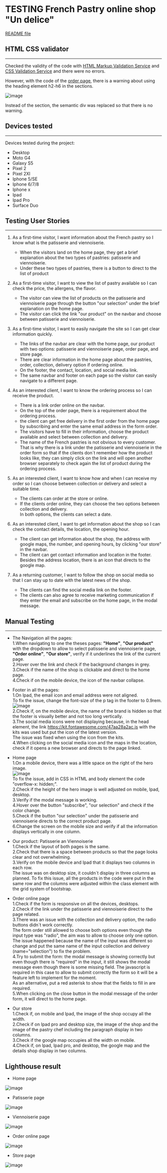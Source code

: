 # TESTING French Pastry online shop "Un delice"

[README file](https://github.com/yuyu78/pastry-online-shop/blob/master/README.md)

## HTML CSS validator
---
Checked the validity of the code with [HTML Markup Validation Service](https://validator.w3.org/) and [CSS Validation Service](https://jigsaw.w3.org/css-validator/) and there were no errors.

However, with the code of the [order page](https://github.com/yuyu78/pastry-online-shop/blob/master/order.html), there is a warning about using the heading element h2-h6 in the sections.

![image](https://user-images.githubusercontent.com/76018052/111849799-c7d36700-890e-11eb-9b75-91531d19eac5.png)

Instead of the section, the semantic div was replaced so that there is no warning.

## Devices tested
---
Devices tested during the project: 
* Desktop
* Moto G4 
* Galaxy S5
* Pixel 2
* Pixel 2Xl
* Iphone 5/SE 
* Iphone 6/7/8
* Iphone x
* Ipad 
* Ipad Pro
* Surface Duo

## Testing User Stories
---
1. As a first-time visitor, I want information about the French pastry so I know what is the patisserie and viennoiserie.      
    * When the visitors land on the home page, they get a brief explanation about the two types of pastries: patisserie and viennoiserie.  
    * Under these two types of pastries, there is a button to direct to the list of product 

2. As a first-time visitor, I want to view the list of pastry available so I can check the price, the allergens, the flavor.     
    * The visitor can view the list of products on the patisserie and viennoiserie page through the button "our selection" under the brief explanation on the home page.  
    * The visitor can click the link "our product" on the navbar and choose between patisserie and viennoiserie.

3. As a first-time visitor, I want to easily navigate the site so I can get clear information quickly.   
    * The links of the navbar are clear with the home page, our product with two options: patisserie and viennoiserie page, order page, and store page.  
    * There are clear information in the home page about the pastries, order, collection, delivery option if ordering online.  
    * On the footer, the contact, location, and social media link.   
    * The same navbar and footer on each page so the visitor can easily navigate to a different page.

4. As an interested client, I want to know the ordering process so I can receive the product.  
    * There is a link order online on the navbar.  
    * On the top of the order page, there is a requirement about the ordering process.  
    * the client can get free delivery in the first order from the home page by subscribing and enter the same email address in the form order.  
    * The visitors have to fill in their information, choose the product available and select between collection and delivery.  
    * The name of the French pastries is not obvious to every customer.   
    That is why there is a link under the patisserie and viennoiserie in the order form so that if the clients don´t remember how the product looks like, they can simply click on the link and will open another browser separately to check again the list of product during the ordering process.

5. As an interested client, I want to know how and when I can receive my order so I can choose between collection or delivery and select a suitable time.    
    * The clients can order at the store or online.  
    * If the clients order online, they can choose the two options between collection and delivery.  
In both options, the clients can select a date.

6. As an interested client, I want to get information about the shop so I can check the contact details, the location, the opening hour.    
    * The client can get information about the shop, the address with google maps, the number, and opening hours, by clicking "our store" in the navbar.  
    * The client can get contact information and location in the footer. Besides the address location, there is an icon that directs to the google map.

7. As a returning customer, I want to follow the shop on social media so that I can stay up to date with the latest news of the shop.  
    * The clients can find the social media link on the footer.  
    * The clients can also agree to receive marketing communication if they enter the email and subscribe on the home page, in the modal message.

## Manual Testing
---

* The Navigation all the pages:  
1.When navigating to one the theses pages: **"Home"**, **"Our product"** with the dropdown to allow to select patisserie and viennoiserie page, **"Order online"**, **"Our store"**, verify if it underlines the link of the current page.  
2.Hover over the link and check if the background changes in grey.  
3.Check if the name of the shop is clickable and direct to the home page.  
4.Check if on the mobile device, the icon of the navbar collapse.

* Footer in all the pages:  
1.On Ipad, the email icon and email address were not aligned.  
To fix the issue, change the font-size of the p tag in the footer to 0.9rem.  
![image](https://user-images.githubusercontent.com/76018052/111865126-80c49080-8965-11eb-94d6-87562aee5088.png)  
2.Check if, on the mobile device, the name of the brand is hidden so that the footer is visually better and not too long vertically.  
3.The social media icons were not displaying because, in the head element, the link https://kit.fontawesome.com/47aa28a2ac.js with the kits was used but put the icon of the latest version.  
The issue was fixed when using the icon from the kits.  
4.When clicking on the social media icon and the maps in the location, check if it opens a new browser and directs to the page linked.

* Home page  
1.On a mobile device, there was a little space on the right of the hero image.  
![image](https://user-images.githubusercontent.com/76018052/111877739-edab4b00-89a4-11eb-8ccf-83c3633de0d5.png)  
To fix the issue, add in CSS in HTML and body element the code "overflow-x: hidden;".  
2.Check if the height of the hero image is well adjusted on mobile, Ipad, desktop.  
3.Verify if the modal message is working.  
4.Hover over the button "subscribe", "our selection" and check if the color change.  
5.Check if the button "our selection" under  the patisserie and viennoiserie directs to the correct product page.  
6.Change the screen on the mobile size and verify if all the information displays vertically in one column.  

* Our product: Patisserie an Viennoiserie  
1.Check if the layout of both pages is the same.  
2.Check that there is a space between products so that the page looks clear and not overwhelming.    
3.Verify on the mobile device and Ipad that it displays two columns in each row.  
The issue was on desktop size, it couldn´t display in three columns as planned. To fix this issue, all the products in the code were put in the same row and the columns were adjusted within the class element with the grid system of bootstrap.

* Order online page  
1.Check if the form is responsive on all the devices, desktops.  
2.Check if the link under the patisserie and viennoiserie direct to the page related.  
3.There was an issue with the collection and delivery option, the radio buttons didn´t work correctly.  
The form order still allowed to choose both options even though the input type was "radio", the aim was to allow to choose only one option. The issue happened because the name of the input was different so change and put the same name of the input collection and delivery (name="selection") to fix the problem.  
4.Try to submit the form: the modal message is showing correctly but even though there is "required" in the input, it still shows the modal message even though there is some missing field. The javascript is required in this case to allow to submit correctly the form so it will be a feature left to implement for the moment.  
As an alternative, put a red asterisk to show that the fields to fill in are required.  
5.When clicking on the close button in the modal message of the order form, it will direct to the home page. 

* Our store  
1.Check if, on mobile and Ipad, the image of the shop occupy all the width.   
2.Check if on Ipad pro and desktop size, the image of the shop and the image of the pastry chef including the paragraph display in two columns.  
3.Check if the google map occupies all the width on mobile.  
4.Check if, on Ipad, Ipad pro, and desktop, the google map and the details shop display in two columns.

## Lighthouse result 
* Home page 

![image](https://user-images.githubusercontent.com/76018052/111905714-5948f300-8a4d-11eb-8bf7-600ac4039a22.png)

* Patisserie page 

![image](https://user-images.githubusercontent.com/76018052/111905735-7087e080-8a4d-11eb-9001-482a7ee5134a.png)

* Viennoiserie page 

![image](https://user-images.githubusercontent.com/76018052/111905753-8b5a5500-8a4d-11eb-9037-230d2c020b22.png)

* Order online page 

![image](https://user-images.githubusercontent.com/76018052/111905773-a927ba00-8a4d-11eb-8d5e-47bd7ca54bb1.png)

* Store page 

![image](https://user-images.githubusercontent.com/76018052/111905796-c2c90180-8a4d-11eb-98e2-50fddbcde6d9.png)
